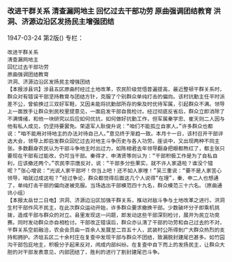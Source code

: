 ### 改进干群关系  清查漏网地主  回忆过去干部功劳  原曲强调团结教育  洪洞、济源边沿区发扬民主增强团结

1947-03-24
第2版()
专栏：

    改进干群关系
    清查漏网地主
    回忆过去干部功劳
    原曲强调团结教育
    洪洞、济源边沿区发扬民主增强团结
    【本报涉县讯】涉县五区原曲村经过土地改革，农民阶级觉悟普遍提高，最近整顿干群关系时，群众对有错误干部坚持教育与团结方针，克服了个别群众单纯打击的偏向。该村抗勤主任平时派差不公，曾偷换过三双好军鞋，又因未能将抗勤部所存的柴及时优待军属，引起群众不满。领导上一面放手让群众到民校里提意见，一面启发干部自我检讨。经过彻底反省后，群众立即消除了不满情绪，和他一块研究以后应如何优抗，如何做好抗勤工作，但军属秦学忠、崔天则二人因与他有私人成见，仍坚持要罢免。荣退军人耿俊升说：“咱们不能孤立自家人。”许多群众也都说：“咱不能用对待地主的办法对待自己人。”意见终于渐趋一致。本月十一日，该村召开干部评选大会，领导上即启发群众回忆过去对地主斗争历史与各人功劳。座谈中，又出现两种不同主张。多数翻身农民认为干部斗争地主时出过力，如陈相君去年领导翻身把眼都熬红了，都主张只要现在干部有过能改，仍可当干部。秦得才、申清贤等则认为：“干部积极工作是为了自私自利，应该撤还两个。”农民李宗唐反对，说：“干部多分些果实，就不许人家退啦？谁没个错呢？”张心增说：“光说人家干部坏！你当上吧！还不如人家哩！”吴三重说：“要不是人家苦心领导，咱就过成这啦？”经过争论，群众都觉得后面这几个人说得“在理”，秦、申二人也想通了，单纯打击干部的偏向遂被克服。当场选出干部模范四十九名，群众模范三十六名。（原曲通讯小组）
    【本报太岳廿二日电】洪洞、济源边沿区加强干群关系，推动对敌斗争与土地改革之进行。洪洞生村干部作风不民主，在此次群众运动开始，许多群众要求撤换干部。少数破坏分子即乘机挑拨，造成干部与群众的对立。县里发现这一问题，即发动这些干部深刻检讨，展开为民立功竞赛。同时发动群众亦自相检讨。干部改正错误后，群众亦认清了干部的功劳和自己过去的不对，干群关系空前融洽，农会会员由一百余人发展至二百五十人，武装村公所得到广大群众热烈的支持和拥护。济垣五区二十余村庄在复查中发现干部与群众不团结，致漏脱封建尾巴甚多。如竹园沟干部包庇地主，积极分子起来反对，闹成内部纠纷。在复查中自下而上的发扬民主，让群众大胆的对干部发表意见，内部团结了，胜利的进行了割封建尾巴斗争。
